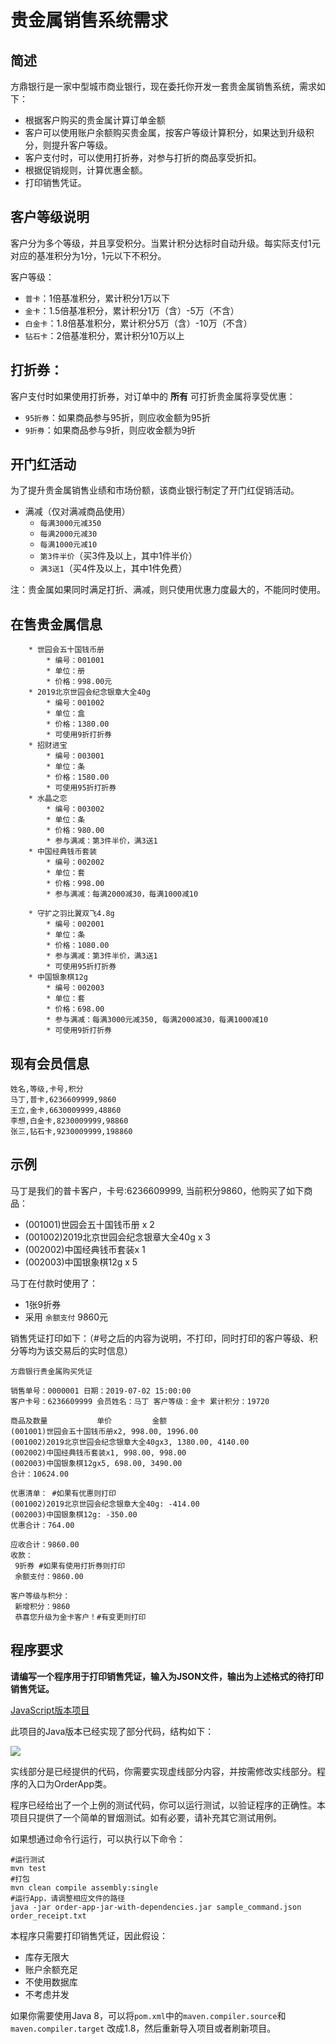 # 贵金属销售系统需求

## 简述
方鼎银行是一家中型城市商业银行，现在委托你开发一套贵金属销售系统，需求如下：

* 根据客户购买的贵金属计算订单金额
* 客户可以使用账户余额购买贵金属，按客户等级计算积分，如果达到升级积分，则提升客户等级。
* 客户支付时，可以使用打折券，对参与打折的商品享受折扣。
* 根据促销规则，计算优惠金额。
* 打印销售凭证。

## 客户等级说明
客户分为多个等级，并且享受积分。当累计积分达标时自动升级。每实际支付1元对应的基准积分为1分，1元以下不积分。

客户等级：

* `普卡`：1倍基准积分，累计积分1万以下
* `金卡`：1.5倍基准积分，累计积分1万（含）-5万（不含）
* `白金卡`：1.8倍基准积分，累计积分5万（含）-10万（不含）
* `钻石卡`：2倍基准积分，累计积分10万以上
	 
## 打折券：
客户支付时如果使用打折券，对订单中的 **所有** 可打折贵金属将享受优惠：

* `95折券`：如果商品参与95折，则应收金额为95折
* `9折券`：如果商品参与9折，则应收金额为9折
	
## 开门红活动
为了提升贵金属销售业绩和市场份额，该商业银行制定了开门红促销活动。

* 满减（仅对满减商品使用）
    * `每满3000元减350`
    * `每满2000元减30`    
    * `每满1000元减10`
    * `第3件半价`（买3件及以上，其中1件半价）
    * `满3送1`（买4件及以上，其中1件免费）

注：贵金属如果同时满足打折、满减，则只使用优惠力度最大的，不能同时使用。

## 在售贵金属信息

```
	* 世园会五十国钱币册
		* 编号：001001
		* 单位：册
		* 价格：998.00元
	* 2019北京世园会纪念银章大全40g
		* 编号：001002
		* 单位：盒 
		* 价格：1380.00
		* 可使用9折打折券
	* 招财进宝
		* 编号：003001
		* 单位：条
		* 价格：1580.00
		* 可使用95折打折券
	* 水晶之恋
		* 编号：003002
		* 单位：条
		* 价格：980.00
		* 参与满减：第3件半价，满3送1
	* 中国经典钱币套装
		* 编号：002002
		* 单位：套
		* 价格：998.00
		* 参与满减：每满2000减30，每满1000减10
		
	* 守扩之羽比翼双飞4.8g
		* 编号：002001
		* 单位：条
		* 价格：1080.00
		* 参与满减：第3件半价，满3送1
		* 可使用95折打折券
	* 中国银象棋12g 
		* 编号：002003
		* 单位：套
		* 价格：698.00
		* 参与满减：每满3000元减350, 每满2000减30，每满1000减10
		* 可使用9折打折券
```

## 现有会员信息

```
姓名,等级,卡号,积分
马丁,普卡,6236609999,9860
王立,金卡,6630009999,48860
李想,白金卡,8230009999,98860
张三,钻石卡,9230009999,198860
```

## 示例
马丁是我们的普卡客户，卡号:6236609999, 当前积分9860，他购买了如下商品：

* (001001)世园会五十国钱币册 x 2
* (001002)2019北京世园会纪念银章大全40g x 3
* (002002)中国经典钱币套装x 1
* (002003)中国银象棋12g x 5

马丁在付款时使用了：

* 1张9折券
* 采用 `余额支付` 9860元 

销售凭证打印如下：（#号之后的内容为说明，不打印，同时打印的客户等级、积分等均为该交易后的实时信息）

```
方鼎银行贵金属购买凭证

销售单号：0000001 日期：2019-07-02 15:00:00
客户卡号：6236609999 会员姓名：马丁 客户等级：金卡 累计积分：19720

商品及数量           单价         金额
(001001)世园会五十国钱币册x2, 998.00, 1996.00
(001002)2019北京世园会纪念银章大全40gx3, 1380.00, 4140.00
(002002)中国经典钱币套装x1, 998.00, 998.00
(002003)中国银象棋12gx5, 698.00, 3490.00
合计：10624.00

优惠清单： #如果有优惠则打印
(001002)2019北京世园会纪念银章大全40g: -414.00
(002003)中国银象棋12g: -350.00
优惠合计：764.00

应收合计：9860.00
收款：
 9折券 #如果有使用打折券则打印
 余额支付：9860.00

客户等级与积分：
 新增积分：9860
 恭喜您升级为金卡客户！#有变更则打印
```

## 程序要求

**请编写一个程序用于打印销售凭证，输入为JSON文件，输出为上述格式的待打印销售凭证。**

[JavaScript版本项目](https://github.com/xbl/kata-precious_metal_sales_system_js)

此项目的Java版本已经实现了部分代码，结构如下：

![](https://mxs-1256616343.cos.ap-chengdu.myqcloud.com/1562031733.96clipboardimage.jpg)

实线部分是已经提供的代码，你需要实现虚线部分内容，并按需修改实线部分。程序的入口为OrderApp类。

程序已经给出了一个上例的测试代码，你可以运行测试，以验证程序的正确性。本项目只提供了一个简单的冒烟测试。如有必要，请补充其它测试用例。

如果想通过命令行运行，可以执行以下命令：

```
#运行测试
mvn test
#打包
mvn clean compile assembly:single
#运行App，请调整相应文件的路径
java -jar order-app-jar-with-dependencies.jar sample_command.json order_receipt.txt
```

本程序只需要打印销售凭证，因此假设：

* 库存无限大
* 账户余额充足
* 不使用数据库
* 不考虑并发

如果你需要使用Java 8，可以将`pom.xml`中的`maven.compiler.source`和`maven.compiler.target` 改成1.8，然后重新导入项目或者刷新项目。


